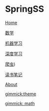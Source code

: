 # SpringSS

[Home](index.md)


[数学](Mathmatics/summary.md)

[机器学习](MachineLearning/summary.md)

[深度学习](DeepLearning/summary.md)

[爬虫](Spider/summary.md))

[读书笔记](ReadingNotes/summary.md)


[About](about/about.md)


[gimmick:theme](cerulean)

[gimmick: math]()
